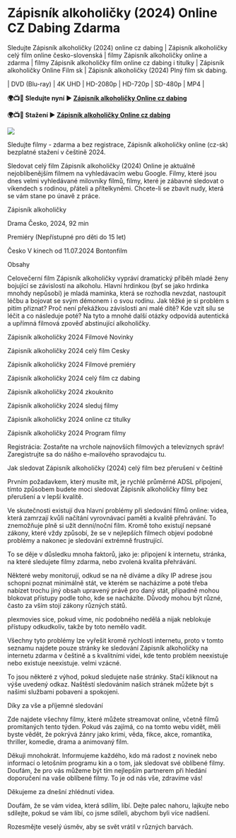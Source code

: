 # Zápisník alkoholičky (2024) Online CZ Dabing Zdarma

Sledujte Zápisník alkoholičky (2024) online cz dabing | Zápisník alkoholičky celý film online česko-slovenská | filmy Zápisník alkoholičky online a zdarma | filmy Zápisník alkoholičky film online cz dabing i titulky | Zápisník alkoholičky Online Film sk | Zápisník alkoholičky (2024) Plný film sk dabing.

| DVD (Blu-ray) | 4K UHD | HD-2080p | HD-720p | SD-480p | MP4 |

**🌍📺📱 Sledujte nyní ▶️ [Zápisník alkoholičky Online cz dabing](https://plexmovies.org/cs/movie/1223460)**

**🌍📺📱 Stažení ▶️ [Zápisník alkoholičky Online cz dabing](https://plexmovies.org/cs/movie/1223460)**

<img src="https://nextpagemedia.s3.amazonaws.com/nextpagemedia/production/files/2024/07/10/17/15/18/1155eb89-1044-4c06-b14c-1f829ccab4e8/tereza-ramba-s-alzbetou-malou-ve-filmu-zapisnik-alkoholicky_foto-nicola-snajdrova.webp" />

Sledujte filmy - zdarma a bez registrace, Zápisník alkoholičky online (cz-sk) bezplatné stažení v češtině 2024.

Sledovat celý film Zápisník alkoholičky (2024) Online je aktuálně nejoblíbenějším filmem na vyhledávacím webu Google. Filmy, které jsou dnes velmi vyhledávané milovníky filmů, filmy, které je zábavné sledovat o víkendech s rodinou, přáteli a přítelkyněmi. Chcete-li se zbavit nudy, která se vám stane po únavě z práce.

Zápisník alkoholičky

Drama
Česko, 2024, 92 min

Premiéry (Nepřístupné pro děti do 15 let)

Česko V kinech od 11.07.2024 Bontonfilm

Obsahy

Celovečerní film Zápisník alkoholičky vypráví dramatický příběh mladé ženy bojující se závislostí na alkoholu. Hlavní hrdinkou (byť se jako hrdinka mnohdy nepůsobí) je mladá maminka, která se rozhodla nevzdat, nastoupit léčbu a bojovat se svým démonem i o svou rodinu. Jak těžké je si problém s pitím přiznat? Proč není překážkou závislosti ani malé dítě? Kde vzít sílu se léčit a co následuje poté? Na tyto a mnohé další otázky odpovídá autentická a upřímná filmová zpověď abstinující alkoholičky.

Zápisník alkoholičky 2024 Filmové Novinky

Zápisník alkoholičky 2024 celý film Cesky

Zápisník alkoholičky 2024 Filmové premiéry

Zápisník alkoholičky 2024 celý film cz dabing

Zápisník alkoholičky 2024 zkouknito

Zápisník alkoholičky 2024 sleduj filmy

Zápisník alkoholičky 2024 online cz titulky

Zápisník alkoholičky 2024 Program filmy

Registrácia: Zostaňte na vrchole najnovších filmových a televíznych správ! Zaregistrujte sa do nášho e-mailového spravodajcu tu.

Jak sledovat Zápisník alkoholičky (2024) celý film bez přerušení v češtině

Prvním požadavkem, který musíte mít, je rychlé průměrné ADSL připojení, tímto způsobem budete moci sledovat Zápisník alkoholičky filmy bez přerušení a v lepší kvalitě.

Ve skutečnosti existují dva hlavní problémy při sledování filmů online: videa, která zamrzají kvůli načítání vyrovnávací paměti a kvalitě přehrávání. To znemožňuje plně si užít denní/noční film. Kromě toho existují nepsané zákony, které vždy způsobí, že se v nejlepších filmech objeví podobné problémy a nakonec je sledování extrémně frustrující.

To se děje v důsledku mnoha faktorů, jako je: připojení k internetu, stránka, na které sledujete filmy zdarma, nebo zvolená kvalita přehrávání.

Některé weby monitorují, odkud se na ně díváme a díky IP adrese jsou schopni poznat minimálně stát, ve kterém se nacházíme a poté třeba nabízet trochu jiný obsah upravený právě pro daný stát, případně mohou blokovat přístupy podle toho, kde se nacházíte. Důvody mohou být různé, často za vším stojí zákony různých států.

plexmovies sice, pokud víme, nic podobného nedělá a nijak neblokuje přístupy odkudkoliv, takže by toto nemělo vadit.

Všechny tyto problémy lze vyřešit kromě rychlosti internetu, proto v tomto seznamu najdete pouze stránky ke sledování Zápisník alkoholičky na internetu zdarma v češtině a s kvalitními videi, kde tento problém neexistuje nebo existuje neexistuje. velmi vzácné.

To jsou některé z výhod, pokud sledujete naše stránky. Stačí kliknout na výše uvedený odkaz. Naštěstí sledováním našich stránek můžete být s našimi službami pobaveni a spokojeni.

Díky za vše a příjemné sledování

Zde najdete všechny filmy, které můžete streamovat online, včetně filmů promítaných tento týden. Pokud vás zajímá, co na tomto webu vidět, měli byste vědět, že pokrývá žánry jako krimi, věda, fikce, akce, romantika, thriller, komedie, drama a animovaný film.

Děkuji mnohokrát. Informujeme každého, kdo má radost z novinek nebo informací o letošním programu kin a o tom, jak sledovat své oblíbené filmy. Doufám, že pro vás můžeme být tím nejlepším partnerem při hledání doporučení na vaše oblíbené filmy. To je od nás vše, zdravíme vás!

Děkujeme za dnešní zhlédnutí videa.

Doufám, že se vám videa, která sdílím, líbí. Dejte palec nahoru, lajkujte nebo sdílejte, pokud se vám líbí, co jsme sdíleli, abychom byli více nadšení.

Rozesmějte veselý úsměv, aby se svět vrátil v různých barvách.
